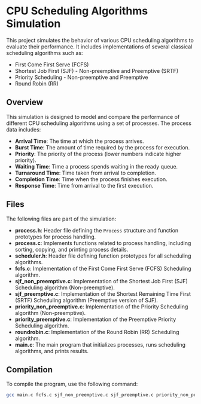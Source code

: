 # CPU Scheduling Algorithms Simulation

This project simulates the behavior of various CPU scheduling algorithms to evaluate their performance. It includes implementations of several classical scheduling algorithms such as:

- First Come First Serve (FCFS)
- Shortest Job First (SJF) - Non-preemptive and Preemptive (SRTF)
- Priority Scheduling - Non-preemptive and Preemptive
- Round Robin (RR)

## Overview

This simulation is designed to model and compare the performance of different CPU scheduling algorithms using a set of processes. The process data includes:

- **Arrival Time**: The time at which the process arrives.
- **Burst Time**: The amount of time required by the process for execution.
- **Priority**: The priority of the process (lower numbers indicate higher priority).
- **Waiting Time**: Time a process spends waiting in the ready queue.
- **Turnaround Time**: Time taken from arrival to completion.
- **Completion Time**: Time when the process finishes execution.
- **Response Time**: Time from arrival to the first execution.

## Files

The following files are part of the simulation:

- **process.h**: Header file defining the `Process` structure and function prototypes for process handling.
- **process.c**: Implements functions related to process handling, including sorting, copying, and printing process details.
- **scheduler.h**: Header file defining function prototypes for all scheduling algorithms.
- **fcfs.c**: Implementation of the First Come First Serve (FCFS) Scheduling algorithm.
- **sjf_non_preemptive.c**: Implementation of the Shortest Job First (SJF) Scheduling algorithm (Non-preemptive).
- **sjf_preemptive.c**: Implementation of the Shortest Remaining Time First (SRTF) Scheduling algorithm (Preemptive version of SJF).
- **priority_non_preemptive.c**: Implementation of the Priority Scheduling algorithm (Non-preemptive).
- **priority_preemptive.c**: Implementation of the Preemptive Priority Scheduling algorithm.
- **roundrobin.c**: Implementation of the Round Robin (RR) Scheduling algorithm.
- **main.c**: The main program that initializes processes, runs scheduling algorithms, and prints results.

## Compilation

To compile the program, use the following command:

```bash
gcc main.c fcfs.c sjf_non_preemptive.c sjf_preemptive.c priority_non_preemptive.c priority_preemptive.c roundrobin.c process.c -o scheduler_simulation

